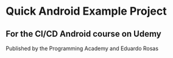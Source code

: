 # Quick Android Example Project

## For the CI/CD Android course on Udemy

Published by the Programming Academy and Eduardo Rosas

